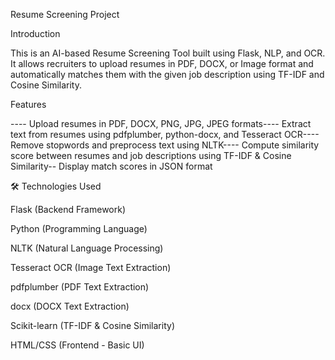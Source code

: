 Resume Screening Project

 Introduction

This is an AI-based Resume Screening Tool built using Flask, NLP, and OCR. It allows recruiters to upload resumes in PDF, DOCX, or Image format and automatically matches them with the given job description using TF-IDF and Cosine Similarity.

 Features

---- Upload resumes in PDF, DOCX, PNG, JPG, JPEG formats---- Extract text from resumes using pdfplumber, python-docx, and Tesseract OCR---- Remove stopwords and preprocess text using NLTK---- Compute similarity score between resumes and job descriptions using TF-IDF & Cosine Similarity-- Display match scores in JSON format

🛠️ Technologies Used

Flask (Backend Framework)

Python (Programming Language)

NLTK (Natural Language Processing)

Tesseract OCR (Image Text Extraction)

pdfplumber (PDF Text Extraction)

docx (DOCX Text Extraction)

Scikit-learn (TF-IDF & Cosine Similarity)

HTML/CSS (Frontend - Basic UI)